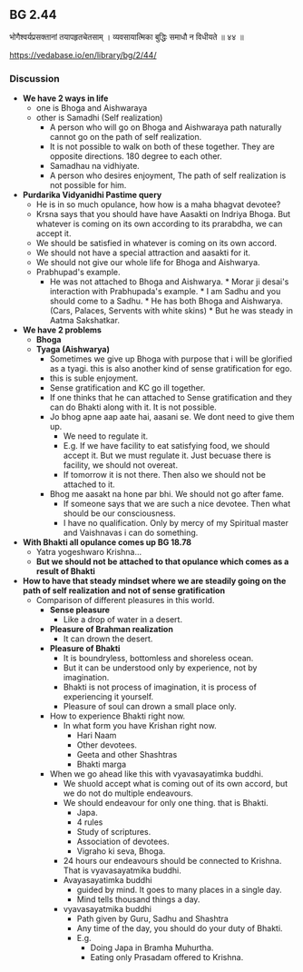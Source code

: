 ## BG 2.44

भोगैश्वर्यप्रसक्तानां तयापहृतचेतसाम् ।
व्यवसायात्मिका बुद्धिः समाधौ न विधीयते ॥ ४४ ॥

https://vedabase.io/en/library/bg/2/44/

### Discussion

* **We have 2 ways in life**
    * one is Bhoga and Aishwaraya
    * other is Samadhi (Self realization)
        * A person who will go on Bhoga and Aishwaraya path naturally cannot go on the path of self realization.
        * It is not possible to walk on both of these together. They are opposite directions. 180 degree to each other.
        * Samadhau na vidhiyate.
        * A person who desires enjoyment, The path of self realization is not possible for him.
* **Purdarika Vidyanidhi Pastime query**
    * He is in so much opulance, how how is a maha bhagvat devotee?
    * Krsna says that you should have have Aasakti on Indriya Bhoga. But whatever is coming on its own according to its prarabdha, we can accept it.
    * We should be satisfied in whatever is coming on its own accord.
    * We should not have a special attraction and aasakti for it. 
    * We should not give our whole life for Bhoga and Aishwarya.
    * Prabhupad's example.
        * He was not attached to Bhoga and Aishwarya.
                * Morar ji desai's interaction with Prabhupada's example.
                    * I am Sadhu and you should come to a Sadhu.
                * He has both Bhoga and Aishwarya. (Cars, Palaces, Servents with white skins)
                * But he was steady in Aatma Sakshatkar.
* **We have 2 problems**
    * **Bhoga**
    * **Tyaga (Aishwarya)**
        * Sometimes we give up Bhoga with purpose that i will be glorified as a tyagi. this is also another kind of sense gratification for ego.
        * this is suble enjoyment.
        * Sense gratification and KC go ill together.
        * If one thinks that he can attached to Sense gratification and they can do Bhakti along with it. It is not possible.
        * Jo bhog apne aap aate hai, aasani se. We dont need to give them up.
            * We need to regulate it.
            * E.g. If we have facility to eat satisfying food, we should accept it. But we must regulate it. Just becuase there is facility, we should not overeat.
            * If tomorrow it is not there. Then also we should not be attached to it.
        * Bhog me aasakt na hone par bhi. We should not go after fame.
            * If someone says that we are such a nice devotee. Then what should be our consciousness.
            * I have no qualification. Only by mercy of my Spiritual master and Vaishnavas i can do something.   
* **With Bhakti all opulance comes up BG 18.78**
    * Yatra yogeshwaro Krishna...
    * **But we should not be attached to that opulance which comes as a result of Bhakti**
* **How to have that steady mindset where we are steadily going on the path of self realization and not of sense gratification**
    * Comparison of different pleasures in this world.
        * **Sense pleasure**
            * Like a drop of water in a desert.
        * **Pleasure of Brahman realization**
            * It can drown the desert.
        * **Pleasure of Bhakti**
            * It is boundryless, bottomless and shoreless ocean. 
            * But it can be understood only by experience, not by imagination.
            * Bhakti is not process of imagination, it is process of experiencing it yourself.
            * Pleasure of soul can drown a small place only.
        * How to experience Bhakti right now.
            * In what form you have Krishan right now.
                * Hari Naam
                * Other devotees.
                * Geeta and other Shashtras
                * Bhakti marga
        * When we go ahead like this with vyavasayatimka buddhi. 
            * We shuold accept what is coming out of its own accord, but we do not do multiple endeavours. 
            * We should endeavour for only one thing. that is Bhakti.
                * Japa.
                * 4 rules
                * Study of scriptures.
                * Association of devotees.
                * Vigraho ki seva, Bhoga.
            * 24 hours our endeavours should be connected to Krishna. That is vyavasayatmika buddhi.
            * Avayasayatimka buddhi
                * guided by mind. It goes to many places in a single day.
                * Mind tells thousand things a day.
            * vyavasayatmika buddhi
                * Path given by Guru, Sadhu and Shashtra
                * Any time of the day, you should do your duty of Bhakti.
                * E.g.  
                    * Doing Japa in Bramha Muhurtha.
                    * Eating only Prasadam offered to Krishna.
            
